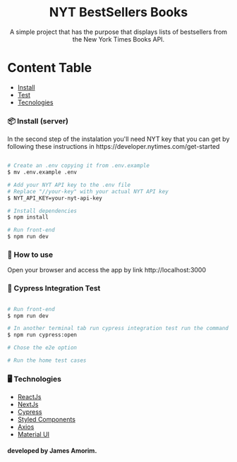 <h1 align="center">NYT BestSellers Books</h1>

<p align="center">A simple project that has the purpose that displays lists of bestsellers from the New York Times
Books API.</p>

Content Table
=================
<!--ts-->
* [Install](#install)
* [Test](#test)
* [Tecnologies](#tech)
<!--te-->

<h3 id="install">📦 Install (server) </h3>
In the second step of the instalation you'll need NYT key that you can get by following these instructions in https://developer.nytimes.com/get-started

```bash

# Create an .env copying it from .env.example
$ mv .env.example .env

# Add your NYT API key to the .env file
# Replace "//your-key" with your actual NYT API key
$ NYT_API_KEY=your-nyt-api-key

# Install dependencies 
$ npm install

# Run front-end 
$ npm run dev

```

<h3 id="how-use">🔨 How to use </h3>
Open your browser and access the app by link http://localhost:3000

<h3 id="test">🧪 Cypress Integration Test  </h3>

```bash

# Run front-end 
$ npm run dev

# In another terminal tab run cypress integration test run the command
$ npm run cypress:open

# Chose the e2e option

# Run the home test cases 

```

<h3 id="tech">🖥️ Technologies </h3>

* [ReactJs](https://react.dev/)
* [NextJs](https://nextjs.org/)
* [Cypress](https://www.cypress.io/)
* [Styled Components](https://styled-components.com/)
* [Axios](https://axios-http.com/ptbr/docs/intro)
* [Material UI](https://mui.com/)

<h4>developed by James Amorim.</h4>